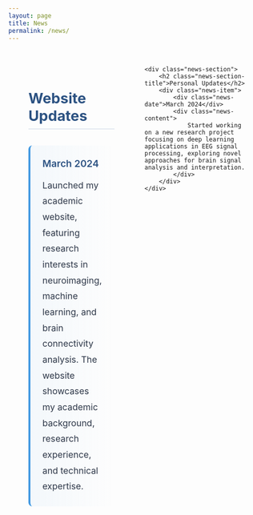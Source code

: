 ```yaml
---
layout: page
title: News
permalink: /news/
---
```


<style>
.news-container {
    max-width: 1200px;
    margin: 0 auto;
    padding: 20px;
    display: grid;
    grid-template-columns: 1fr 1fr;
    gap: 40px;
}

.news-section {
    padding: 20px;
}

.news-section-title {
    font-size: 1.8rem;
    color: #2c5282;
    margin-bottom: 2rem;
    padding-bottom: 0.5rem;
    border-bottom: 2px solid #e2e8f0;
}

.news-item {
    margin-bottom: 2.5rem;
    padding: 1.5rem;
    background: linear-gradient(to right, rgba(66, 153, 225, 0.05), transparent);
    border-radius: 8px;
    border-left: 4px solid #4299e1;
}

.news-date {
    font-size: 1.2rem;
    color: #2c5282;
    font-weight: 600;
    margin-bottom: 1rem;
}

.news-content {
    font-size: 1.1rem;
    line-height: 1.8;
    color: #2d3748;
}

.news-link {
    color: #3182ce;
    text-decoration: none;
    border-bottom: 1px solid transparent;
    transition: all 0.3s ease;
}

.news-link:hover {
    border-bottom-color: currentColor;
}

@media (max-width: 768px) {
    .news-container {
        grid-template-columns: 1fr;
        gap: 20px;
        padding: 15px;
    }
    
    .news-section {
        padding: 15px;
    }
    
    .news-section-title {
        font-size: 1.5rem;
    }
    
    .news-item {
        padding: 1rem;
    }
    
    .news-date {
        font-size: 1.1rem;
    }
    
    .news-content {
        font-size: 1rem;
    }
}
</style>

<div class="news-container">
    <div class="news-section">
        <h2 class="news-section-title">Website Updates</h2>
        <div class="news-item">
            <div class="news-date">March 2024</div>
            <div class="news-content">
                Launched my academic website, featuring research interests in neuroimaging, machine learning, and brain connectivity analysis. The website showcases my academic background, research experience, and technical expertise.
            </div>
        </div>
    </div>
    
    <div class="news-section">
        <h2 class="news-section-title">Personal Updates</h2>
        <div class="news-item">
            <div class="news-date">March 2024</div>
            <div class="news-content">
                Started working on a new research project focusing on deep learning applications in EEG signal processing, exploring novel approaches for brain signal analysis and interpretation.
            </div>
        </div>
    </div>
</div> 